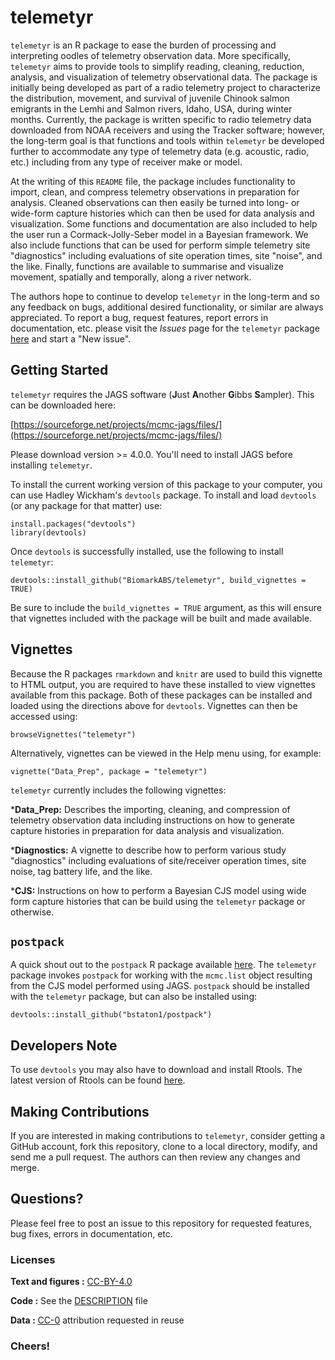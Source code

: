# telemetyr

`telemetyr` is an R package to ease the burden of processing and interpreting oodles of telemetry observation data. More specifically, `telemetyr` aims to provide tools to simplify reading, cleaning, reduction, analysis, and visualization of telemetry observational data. The package is initially being developed as part of a radio telemetry project to characterize the distribution, movement, and survival of juvenile Chinook salmon emigrants in the Lemhi and Salmon rivers, Idaho, USA, during winter months. Currently, the package is written specific to radio telemetry data downloaded from NOAA receivers and using the Tracker software; however, the long-term goal is that functions and tools within `telemetyr` be developed further to accommodate any type of telemetry data (e.g. acoustic, radio, etc.) including from any type of receiver make or model. 

At the writing of this `README` file, the package includes functionality to import, clean, and compress telemetry observations in preparation for analysis. Cleaned observations can then easily be turned into long- or wide-form capture histories which can then be used for data analysis and visualization. Some functions and documentation are also included to help the user run a Cormack-Jolly-Seber model in a Bayesian framework. We also include functions that can be used for perform simple telemetry site "diagnostics" including evaluations of site operation times, site "noise", and the like. Finally, functions are available to summarise and visualize movement, spatially and temporally, along a river network.

The authors hope to continue to develop `telemetyr` in the long-term and so any feedback on bugs, additional desired functionality, or similar are always appreciated. To report a bug, request features, report errors in documentation, etc. please visit the *Issues* page for the `telemetyr` package [here](https://github.com/mackerman44/telemetyr/issues/) and start a "New issue".

## Getting Started

`telemetyr` requires the JAGS software (**J**ust **A**nother **G**ibbs **S**ampler). This can be downloaded here:
  
[https://sourceforge.net/projects/mcmc-jags/files/](https://sourceforge.net/projects/mcmc-jags/files/)
  
Please download version >= 4.0.0. You'll need to install JAGS before installing `telemetyr`.

To install the current working version of this package to your computer, you can use Hadley Wickham's `devtools` package. To install and load `devtools` (or any package for that matter) use:
```
install.packages("devtools")
library(devtools)
```

Once `devtools` is successfully installed, use the following to install `telemetyr`:
```
devtools::install_github("BiomarkABS/telemetyr", build_vignettes = TRUE)
```

Be sure to include the `build_vignettes = TRUE` argument, as this will ensure that vignettes included with the package will be built and made available.

## Vignettes

Because the R packages `rmarkdown` and `knitr` are used to build this vignette to HTML output, you are required to have these installed to view vignettes available from this package. Both of these packages can be installed and loaded using the directions above for `devtools`. Vignettes can then be accessed using:
```
browseVignettes("telemetyr")
```

Alternatively, vignettes can be viewed in the Help menu using, for example:
```
vignette("Data_Prep", package = "telemetyr")
```

`telemetyr` currently includes the following vignettes:

*__Data_Prep:__ Describes the importing, cleaning, and compression of telemetry observation data including instructions on how to generate capture histories in preparation for data analysis and visualization.

*__Diagnostics:__ A vignette to describe how to perform various study "diagnostics" including evaluations of site/receiver operation times, site noise, tag battery life, and the like.

*__CJS:__ Instructions on how to perform a Bayesian CJS model using wide form capture histories that can be build using the `telemetyr` package or otherwise.

## `postpack`

A quick shout out to the `postpack` R package available [here](https://github.com/bstaton1/postpack). The `telemetyr` package invokes `postpack` for working with the `mcmc.list` object resulting from the CJS model performed using JAGS. `postpack` should be installed with the `telemetyr` package, but can also be installed using:
```
devtools::install_github("bstaton1/postpack")
```

## Developers Note

To use `devtools` you may also have to download and install Rtools. The latest version of Rtools can be found [here](https://cran.r-project.org/bin/windows/Rtools/).

## Making Contributions

If you are interested in making contributions to `telemetyr`, consider getting a GitHub account, fork this repository, clone to a local directory, modify, and send me a pull request. The authors can then review any changes and merge.

## Questions?

Please feel free to post an issue to this repository for requested features, bug fixes, errors in documentation, etc.

### Licenses

**Text and figures :**  [CC-BY-4.0](http://creativecommons.org/licenses/by/4.0/)

**Code :** See the [DESCRIPTION](DESCRIPTION) file

**Data :** [CC-0](http://creativecommons.org/publicdomain/zero/1.0/) attribution requested in reuse


### Cheers!
